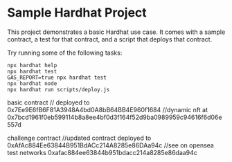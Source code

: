 # Sample Hardhat Project

This project demonstrates a basic Hardhat use case. It comes with a sample contract, a test for that contract, and a script that deploys that contract.

Try running some of the following tasks:

```shell
npx hardhat help
npx hardhat test
GAS_REPORT=true npx hardhat test
npx hardhat node
npx hardhat run scripts/deploy.js
```


basic contract
// deployed to 0x7Ee9E6fB6F81A3948A4bd0A8bB64BB4E960f1684
//dynamic nft at 0x7bcd1961f0eb599114b8a8ee4bf0d3f164f52d9ba0989959c94616f6d06e557d 

challenge contract
//updated contract deployed to  0xAfAc884Ee63844B951BdACc214A8285e86DAa94c
//see on opensea test networks 0xafac884ee63844b951bdacc214a8285e86daa94c
